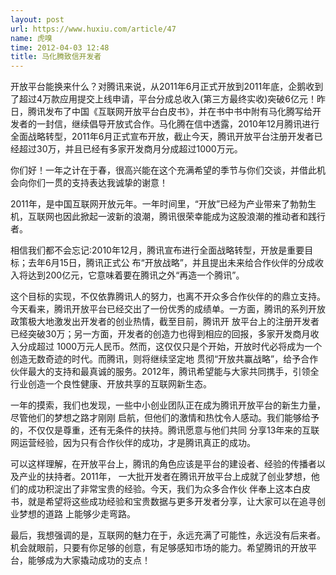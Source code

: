 ```yaml
---
layout: post
url: https://www.huxiu.com/article/47
name: 虎嗅
time: 2012-04-03 12:48
title: 马化腾致信开发者
---
```

开放平台能换来什么？对腾讯来说，从2011年6月正式开放到2011年底，企鹅收到了超过4万款应用提交上线申请，平台分成总收入(第三方最终实收)突破6亿元！昨日，腾讯发布了中国《互联网开放平台白皮书》，并在书中书中附有马化腾写给开发者的一封信，继续倡导开放式合作。马化腾在信中透露，2010年12月腾讯进行全面战略转型，2011年6月正式宣布开放，截止今天，腾讯开放平台注册开发者已经超过30万，并且已经有多家开发商月分成超过1000万元。

你们好！一年之计在于春，很高兴能在这个充满希望的季节与你们交谈，并借此机会向你们一贯的支持表达我诚挚的谢意！

2011年，是中国互联网开放元年。一年时间里，“开放”已经为产业带来了勃勃生机，互联网也因此掀起一波新的浪潮，腾讯很荣幸能成为这股浪潮的推动者和践行者。

相信我们都不会忘记:2010年12月，腾讯宣布进行全面战略转型，开放是重要目标；去年6月15日，腾讯正式公 布“开放战略”，并且提出未来给合作伙伴的分成收入将达到200亿元，它意味着要在腾讯之外“再造一个腾讯”。

这个目标的实现，不仅依靠腾讯人的努力，也离不开众多合作伙伴的的鼎立支持。今天看来，腾讯开放平台已经交出了一份优秀的成绩单。一方面，腾讯的系列开放政策极大地激发出开发者的创业热情，截至目前，腾讯开 放平台上的注册开发者已经突破30万；另一方面，开发者的创造力也得到相应的回报，多家开发商月收入分成超过 1000万元人民币。然而，这仅仅只是个开始，开放时代必将成为一个创造无数奇迹的时代。而腾讯，则将继续坚定地 贯彻“开放共赢战略”，给予合作伙伴最大的支持和最真诚的服务。2012年，腾讯希望能与大家共同携手，引领全行业创造一个良性健康、开放共享的互联网新生态。

一年的摸索，我们也发现，一些中小创业团队正在成为腾讯开放平台的新生力量，尽管他们的梦想之路才刚刚 启航，但他们的激情和热忱令人感动。我们能够给予的，不仅仅是尊重，还有无条件的扶持。腾讯愿意与他们共同 分享13年来的互联网运营经验，因为只有合作伙伴的成功，才是腾讯真正的成功。

可以这样理解，在开放平台上，腾讯的角色应该是平台的建设者、经验的传播者以及产业的扶持者。2011年， 一大批开发者在腾讯开放平台上成就了创业梦想，他们的成功积淀出了非常宝贵的经验。今天，我们为众多合作伙 伴奉上这本白皮书，就是希望将这些成功经验和宝贵数据与更多开发者分享，让大家可以在追寻创业梦想的道路 上能够少走弯路。

最后，我想强调的是，互联网的魅力在于，永远充满了可能性，永远没有后来者。机会就眼前，只要有你足够的创意，有足够感知市场的能力。希望腾讯的开放平台，能够成为大家撬动成功的支点！

